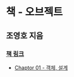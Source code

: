 # 책 - 오브젝트
## 조영호 지음
### [책 링크](https://www.aladin.co.kr/shop/wproduct.aspx?ItemId=193681076)

* [Chaptor 01 - 객체, 설계](#)